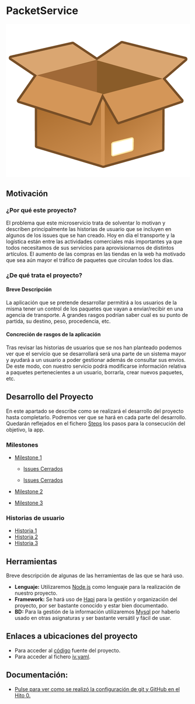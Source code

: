 # PacketService

![](/docs/images/box.png)

## Motivación

### ¿Por qué este proyecto?

El problema que este microservicio trata de solventar lo motivan y describen principalmente las historias de usuario que se incluyen en algunos de los issues que se han creado.
Hoy en día el transporte y la logística están entre las actividades comerciales más importantes ya que todos necesitamos de sus servicios para aprovisionarnos de distintos artículos. El aumento de las compras en las tiendas en la web ha motivado que sea aún mayor el tráfico de paquetes que circulan todos los días.

### ¿De qué trata el proyecto?

####  Breve Descripción
La aplicación que se pretende desarrollar permitirá a los usuarios de la misma tener un control de los paquetes que vayan a enviar/recibir en una agencia de transporte. A grandes rasgos podrían saber cual es su punto de partida, su destino, peso, procedencia, etc.

#### Concreción de rasgos de la aplicación
Tras revisar las historias de usuarios que se nos han planteado podemos ver que el servicio que se desarrollará será una parte de un sistema mayor y ayudará a un usuario a poder gestionar además de consultar sus envíos. De este modo, con nuestro servicio podrá modificarse información relativa a paquetes pertenecientes a un usuario, borrarla, crear nuevos paquetes, etc.

## Desarrollo del Proyecto

En este apartado se describe como se realizará el desarrollo del proyecto hasta completarlo. Podremos ver que se hará en cada parte del desarrollo. Quedarán reflejados en el fichero [Steps](docs/Steps.md) los pasos para la consecución del objetivo, la app.

### Milestones

- [Milestone 1](https://github.com/XDavid1999/PacketService/milestone/1) 
    - [Issues Cerrados](https://github.com/XDavid1999/PacketService/milestone/1?closed=0) 

    - [Issues Cerrados](https://github.com/XDavid1999/PacketService/milestone/1?closed=1) 

- [Milestone 2](https://github.com/XDavid1999/PacketService/milestone/2) 
- [Milestone 3](https://github.com/XDavid1999/PacketService/milestone/3) 


### Historias de usuario

- [Historia 1](https://github.com/XDavid1999/PacketService/issues/3) 
- [Historia 2](https://github.com/XDavid1999/PacketService/issues/4) 
- [Historia 3](https://github.com/XDavid1999/PacketService/issues/5) 

## Herramientas

Breve descripción de algunas de las herramientas de las que se hará uso.

-  **Lenguaje:** Utilizaremos [Node.js](https://nodejs.org/) como lenguaje para la realización de nuestro proyecto.
-  **Framework:** Se hará uso de [Hapi](https://hapi.dev/) para la gestión y organización del proyecto, por ser bastante conocido y estar bien documentado.
-  **BD:** Para la gestión de la información utilizaremos [Mysql](https://www.mysql.com/) por haberlo usado en otras asignaturas y ser bastante versátil y fácil de usar.

## Enlaces a ubicaciones del proyecto

- Para acceder al [código](https://github.com/XDavid1999/PacketService/tree/master/src) fuente del proyecto.
- Para acceder al fichero [iv.yaml](https://github.com/XDavid1999/PacketService/blob/master/iv.yaml).

## Documentación:

- [Pulse para ver como se realizó la configuración de git y GitHub en el Hito 0.](docs/Configuración.md)